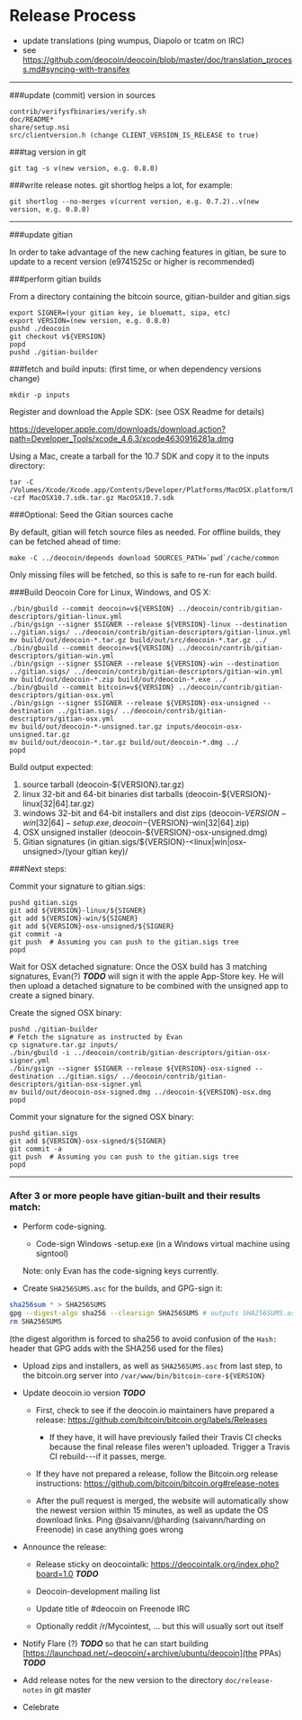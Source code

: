 Release Process
====================

* update translations (ping wumpus, Diapolo or tcatm on IRC)
* see https://github.com/deocoin/deocoin/blob/master/doc/translation_process.md#syncing-with-transifex

* * *

###update (commit) version in sources

	contrib/verifysfbinaries/verify.sh
	doc/README*
	share/setup.nsi
	src/clientversion.h (change CLIENT_VERSION_IS_RELEASE to true)

###tag version in git

	git tag -s v(new version, e.g. 0.8.0)

###write release notes. git shortlog helps a lot, for example:

	git shortlog --no-merges v(current version, e.g. 0.7.2)..v(new version, e.g. 0.8.0)

* * *

###update gitian

 In order to take advantage of the new caching features in gitian, be sure to update to a recent version (e9741525c or higher is recommended)

###perform gitian builds

 From a directory containing the bitcoin source, gitian-builder and gitian.sigs

	export SIGNER=(your gitian key, ie bluematt, sipa, etc)
	export VERSION=(new version, e.g. 0.8.0)
	pushd ./deocoin
	git checkout v${VERSION}
	popd
	pushd ./gitian-builder

###fetch and build inputs: (first time, or when dependency versions change)
 
	mkdir -p inputs

 Register and download the Apple SDK: (see OSX Readme for details)
 
 https://developer.apple.com/downloads/download.action?path=Developer_Tools/xcode_4.6.3/xcode4630916281a.dmg
 
 Using a Mac, create a tarball for the 10.7 SDK and copy it to the inputs directory:
 
	tar -C /Volumes/Xcode/Xcode.app/Contents/Developer/Platforms/MacOSX.platform/Developer/SDKs/ -czf MacOSX10.7.sdk.tar.gz MacOSX10.7.sdk

###Optional: Seed the Gitian sources cache

  By default, gitian will fetch source files as needed. For offline builds, they can be fetched ahead of time:

	make -C ../deocoin/depends download SOURCES_PATH=`pwd`/cache/common

  Only missing files will be fetched, so this is safe to re-run for each build.

###Build Deocoin Core for Linux, Windows, and OS X:

	./bin/gbuild --commit deocoin=v${VERSION} ../deocoin/contrib/gitian-descriptors/gitian-linux.yml
	./bin/gsign --signer $SIGNER --release ${VERSION}-linux --destination ../gitian.sigs/ ../deocoin/contrib/gitian-descriptors/gitian-linux.yml
	mv build/out/deocoin-*.tar.gz build/out/src/deocoin-*.tar.gz ../
	./bin/gbuild --commit deocoin=v${VERSION} ../deocoin/contrib/gitian-descriptors/gitian-win.yml
	./bin/gsign --signer $SIGNER --release ${VERSION}-win --destination ../gitian.sigs/ ../deocoin/contrib/gitian-descriptors/gitian-win.yml
	mv build/out/deocoin-*.zip build/out/deocoin-*.exe ../
	./bin/gbuild --commit bitcoin=v${VERSION} ../deocoin/contrib/gitian-descriptors/gitian-osx.yml
	./bin/gsign --signer $SIGNER --release ${VERSION}-osx-unsigned --destination ../gitian.sigs/ ../deocoin/contrib/gitian-descriptors/gitian-osx.yml
	mv build/out/deocoin-*-unsigned.tar.gz inputs/deocoin-osx-unsigned.tar.gz
	mv build/out/deocoin-*.tar.gz build/out/deocoin-*.dmg ../
	popd
  Build output expected:

  1. source tarball (deocoin-${VERSION}.tar.gz)
  2. linux 32-bit and 64-bit binaries dist tarballs (deocoin-${VERSION}-linux[32|64].tar.gz)
  3. windows 32-bit and 64-bit installers and dist zips (deocoin-${VERSION}-win[32|64]-setup.exe, deocoin-${VERSION}-win[32|64].zip)
  4. OSX unsigned installer (deocoin-${VERSION}-osx-unsigned.dmg)
  5. Gitian signatures (in gitian.sigs/${VERSION}-<linux|win|osx-unsigned>/(your gitian key)/

###Next steps:

Commit your signature to gitian.sigs:

	pushd gitian.sigs
	git add ${VERSION}-linux/${SIGNER}
	git add ${VERSION}-win/${SIGNER}
	git add ${VERSION}-osx-unsigned/${SIGNER}
	git commit -a
	git push  # Assuming you can push to the gitian.sigs tree
	popd

  Wait for OSX detached signature:
	Once the OSX build has 3 matching signatures, Evan(?) ***TODO*** will sign it with the apple App-Store key.
	He will then upload a detached signature to be combined with the unsigned app to create a signed binary.

  Create the signed OSX binary:

	pushd ./gitian-builder
	# Fetch the signature as instructed by Evan
	cp signature.tar.gz inputs/
	./bin/gbuild -i ../deocoin/contrib/gitian-descriptors/gitian-osx-signer.yml
	./bin/gsign --signer $SIGNER --release ${VERSION}-osx-signed --destination ../gitian.sigs/ ../deocoin/contrib/gitian-descriptors/gitian-osx-signer.yml
	mv build/out/deocoin-osx-signed.dmg ../deocoin-${VERSION}-osx.dmg
	popd

Commit your signature for the signed OSX binary:

	pushd gitian.sigs
	git add ${VERSION}-osx-signed/${SIGNER}
	git commit -a
	git push  # Assuming you can push to the gitian.sigs tree
	popd

-------------------------------------------------------------------------

### After 3 or more people have gitian-built and their results match:

- Perform code-signing.

    - Code-sign Windows -setup.exe (in a Windows virtual machine using signtool)

  Note: only Evan has the code-signing keys currently.

- Create `SHA256SUMS.asc` for the builds, and GPG-sign it:
```bash
sha256sum * > SHA256SUMS
gpg --digest-algo sha256 --clearsign SHA256SUMS # outputs SHA256SUMS.asc
rm SHA256SUMS
```
(the digest algorithm is forced to sha256 to avoid confusion of the `Hash:` header that GPG adds with the SHA256 used for the files)

- Upload zips and installers, as well as `SHA256SUMS.asc` from last step, to the bitcoin.org server
  into `/var/www/bin/bitcoin-core-${VERSION}`

- Update deocoin.io version ***TODO***

  - First, check to see if the deocoin.io maintainers have prepared a
    release: https://github.com/bitcoin/bitcoin.org/labels/Releases

      - If they have, it will have previously failed their Travis CI
        checks because the final release files weren't uploaded.
        Trigger a Travis CI rebuild---if it passes, merge.

  - If they have not prepared a release, follow the Bitcoin.org release
    instructions: https://github.com/bitcoin/bitcoin.org#release-notes

  - After the pull request is merged, the website will automatically show the newest version within 15 minutes, as well
    as update the OS download links. Ping @saivann/@harding (saivann/harding on Freenode) in case anything goes wrong

- Announce the release:

  - Release sticky on deocointalk: https://deocointalk.org/index.php?board=1.0 ***TODO***

  - Deocoin-development mailing list

  - Update title of #deocoin on Freenode IRC

  - Optionally reddit /r/Mycointest, ... but this will usually sort out itself

- Notify Flare (?) ***TODO*** so that he can start building [https://launchpad.net/~deocoin/+archive/ubuntu/deocoin](the PPAs) ***TODO***

- Add release notes for the new version to the directory `doc/release-notes` in git master

- Celebrate
